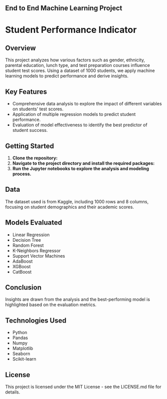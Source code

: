 ## End to End Machine Learning Project
# Student Performance Indicator

## Overview
This project analyzes how various factors such as gender, ethnicity, parental education, lunch type, and test preparation courses influence student test scores. Using a dataset of 1000 students, we apply machine learning models to predict performance and derive insights.

## Key Features
- Comprehensive data analysis to explore the impact of different variables on students' test scores.
- Application of multiple regression models to predict student performance.
- Evaluation of model effectiveness to identify the best predictor of student success.

## Getting Started
1. **Clone the repository:**
2. **Navigate to the project directory and install the required packages:**
3. **Run the Jupyter notebooks to explore the analysis and modeling process.**

## Data
The dataset used is from Kaggle, including 1000 rows and 8 columns, focusing on student demographics and their academic scores.

## Models Evaluated
- Linear Regression
- Decision Tree
- Random Forest
- K-Neighbors Regressor
- Support Vector Machines
- AdaBoost
- XGBoost
- CatBoost

## Conclusion
Insights are drawn from the analysis and the best-performing model is highlighted based on the evaluation metrics.

## Technologies Used
- Python
- Pandas
- Numpy
- Matplotlib
- Seaborn
- Scikit-learn

## License
This project is licensed under the MIT License - see the LICENSE.md file for details.
